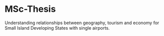 # MSc-Thesis
Understanding relationships between geography, tourism and economy for Small Island Developing States with single airports.
